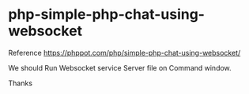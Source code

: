# php-simple-php-chat-using-websocket

Reference
https://phppot.com/php/simple-php-chat-using-websocket/

We should Run Websocket service Server file on Command window.


Thanks 
